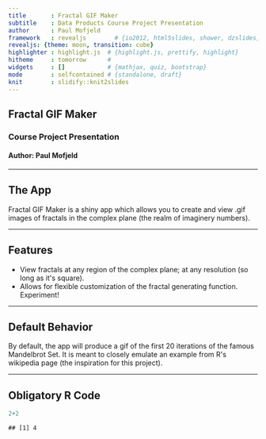 ```yaml
---
title       : Fractal GIF Maker
subtitle    : Data Products Course Project Presentation
author      : Paul Mofjeld
framework   : revealjs        # {io2012, html5slides, shower, dzslides, ...}
revealjs: {theme: moon, transition: cube}
highlighter : highlight.js  # {highlight.js, prettify, highlight}
hitheme     : tomorrow      # 
widgets     : []            # {mathjax, quiz, bootstrap}
mode        : selfcontained # {standalone, draft}
knit        : slidify::knit2slides
---
```


## Fractal GIF Maker

### Course Project Presentation

#### Author: Paul Mofjeld

---

## The App

Fractal GIF Maker is a shiny app which allows you to create and view .gif images of fractals in the complex plane (the realm of imaginery numbers).

---

## Features

* View fractals at any region of the complex plane; at any resolution (so long as it's square).
* Allows for flexible customization of the fractal generating function. Experiment!

---

## Default Behavior

By default, the app will produce a gif of the first 20 iterations of the famous Mandelbrot Set. It is meant to closely emulate an example from R's wikipedia page (the inspiration for this project).

---

## Obligatory R Code


```r
2+2
```

```
## [1] 4
```
